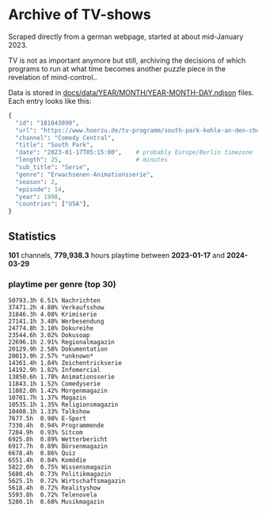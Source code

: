 # Archive of TV-shows

Scraped directly from a german webpage, started at about mid-January 2023.

TV is not as important anymore but still, archiving the decisions of which programs to run at what time
becomes another puzzle piece in the revelation of mind-control.. 

Data is stored in [docs/data/YEAR/MONTH/YEAR-MONTH-DAY.ndjson](docs/data/) files. 
Each entry looks like this:

```python
{
  "id": "181043890", 
  "url": "https://www.hoerzu.de/tv-programm/south-park-kohle-an-den-chefkoch/bid_181043890/", 
  "channel": "Comedy Central", 
  "title": "South Park", 
  "date": "2023-01-17T05:15:00",    # probably Europe/Berlin timezone 
  "length": 25,                     # minutes 
  "sub_title": "Serie", 
  "genre": "Erwachsenen-Animationsserie", 
  "season": 2, 
  "episode": 14, 
  "year": 1998, 
  "countries": ["USA"],
}
```

## Statistics

**101** channels, **779,938.3** hours playtime between **2023-01-17** and **2024-03-29**


### playtime per genre (top 30)

    50793.3h 6.51% Nachrichten
    37471.2h 4.80% Verkaufsshow
    31846.3h 4.08% Krimiserie
    27141.1h 3.48% Werbesendung
    24774.8h 3.18% Dokureihe
    23544.6h 3.02% Dokusoap
    22696.1h 2.91% Regionalmagazin
    20129.9h 2.58% Dokumentation
    20013.9h 2.57% *unknown*
    14361.4h 1.84% Zeichentrickserie
    14192.9h 1.82% Infomercial
    13850.6h 1.78% Animationsserie
    11843.1h 1.52% Comedyserie
    11082.0h 1.42% Morgenmagazin
    10701.7h 1.37% Magazin
    10535.1h 1.35% Religionsmagazin
    10408.1h 1.33% Talkshow
    7677.5h  0.98% E-Sport
    7330.4h  0.94% Programmende
    7284.9h  0.93% Sitcom
    6925.8h  0.89% Wetterbericht
    6917.7h  0.89% Börsenmagazin
    6678.4h  0.86% Quiz
    6551.4h  0.84% Komödie
    5822.0h  0.75% Wissensmagazin
    5680.4h  0.73% Politikmagazin
    5625.1h  0.72% Wirtschaftsmagazin
    5618.4h  0.72% Realityshow
    5593.8h  0.72% Telenovela
    5280.1h  0.68% Musikmagazin
